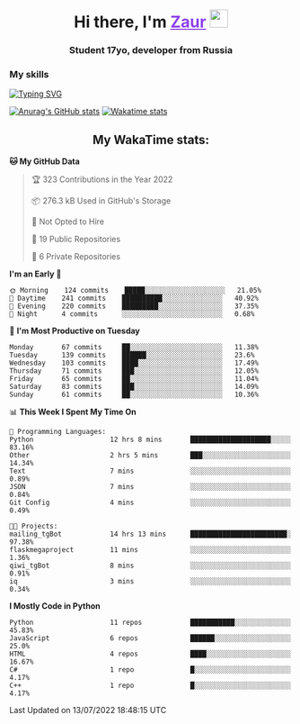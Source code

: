 <h1 align="center">
    Hi there, I'm 
    <a href="https://t.me/skyguy" target="_blank" style="color: #8C43EA">Zaur</a>
    <img src="https://github.com/blackcater/blackcater/raw/main/images/Hi.gif" height="32">
</h1>

<h3 align="center">
    Student 17yo, developer from Russia
</h3>  

### **My skills**
[![Typing SVG](https://readme-typing-svg.herokuapp.com?font=Oxanium&duration=3000&color=8C43EA&height=30&lines=Python:+FastAPI,+Flask;SQL:+PostgreSQL,+SQLite;Javascript:+React.js;HTML,+CSS+(SCSS))](https://git.io/typing-svg)

[![Anurag's GitHub stats](https://github-readme-stats.vercel.app/api?username=mrskyguy&hide_title=true&count_private=true&show_icons=true&title_color=8C43EA&icon_color=BE57EA&bg_color=30,191919,341b56&text_color=B1B1B1&border_radius=10&hide_border=true)](https://github.com/anuraghazra/github-readme-stats)
[![Wakatime stats](https://github-readme-stats.vercel.app/api/wakatime?username=skyguy&hide_title=true&show_icons=true&title_color=8C43EA&icon_color=BE57EA&bg_color=30,191919,341b56&text_color=B1B1B1&border_radius=10&hide_border=true)](https://github.com/anuraghazra/github-readme-stats)


<h2 align="center"> My WakaTime stats: </h2>

<!--START_SECTION:waka-->
**🐱 My GitHub Data** 

> 🏆 323 Contributions in the Year 2022
 > 
> 📦 276.3 kB Used in GitHub's Storage 
 > 
> 🚫 Not Opted to Hire
 > 
> 📜 19 Public Repositories 
 > 
> 🔑 6 Private Repositories  
 > 
**I'm an Early 🐤** 

```text
🌞 Morning    124 commits    █████░░░░░░░░░░░░░░░░░░░░   21.05% 
🌆 Daytime    241 commits    ██████████░░░░░░░░░░░░░░░   40.92% 
🌃 Evening    220 commits    █████████░░░░░░░░░░░░░░░░   37.35% 
🌙 Night      4 commits      ░░░░░░░░░░░░░░░░░░░░░░░░░   0.68%

```
📅 **I'm Most Productive on Tuesday** 

```text
Monday       67 commits     ██░░░░░░░░░░░░░░░░░░░░░░░   11.38% 
Tuesday      139 commits    ██████░░░░░░░░░░░░░░░░░░░   23.6% 
Wednesday    103 commits    ████░░░░░░░░░░░░░░░░░░░░░   17.49% 
Thursday     71 commits     ███░░░░░░░░░░░░░░░░░░░░░░   12.05% 
Friday       65 commits     ██░░░░░░░░░░░░░░░░░░░░░░░   11.04% 
Saturday     83 commits     ███░░░░░░░░░░░░░░░░░░░░░░   14.09% 
Sunday       61 commits     ██░░░░░░░░░░░░░░░░░░░░░░░   10.36%

```


📊 **This Week I Spent My Time On** 

```text
💬 Programming Languages: 
Python                   12 hrs 8 mins       ████████████████████░░░░░   83.16% 
Other                    2 hrs 5 mins        ███░░░░░░░░░░░░░░░░░░░░░░   14.34% 
Text                     7 mins              ░░░░░░░░░░░░░░░░░░░░░░░░░   0.89% 
JSON                     7 mins              ░░░░░░░░░░░░░░░░░░░░░░░░░   0.84% 
Git Config               4 mins              ░░░░░░░░░░░░░░░░░░░░░░░░░   0.49%

🐱‍💻 Projects: 
mailing_tgBot            14 hrs 13 mins      ████████████████████████░   97.38% 
flaskmegaproject         11 mins             ░░░░░░░░░░░░░░░░░░░░░░░░░   1.36% 
qiwi_tgBot               8 mins              ░░░░░░░░░░░░░░░░░░░░░░░░░   0.91% 
iq                       3 mins              ░░░░░░░░░░░░░░░░░░░░░░░░░   0.34%

```

**I Mostly Code in Python** 

```text
Python                   11 repos            ███████████░░░░░░░░░░░░░░   45.83% 
JavaScript               6 repos             ██████░░░░░░░░░░░░░░░░░░░   25.0% 
HTML                     4 repos             ████░░░░░░░░░░░░░░░░░░░░░   16.67% 
C#                       1 repo              █░░░░░░░░░░░░░░░░░░░░░░░░   4.17% 
C++                      1 repo              █░░░░░░░░░░░░░░░░░░░░░░░░   4.17%

```



 Last Updated on 13/07/2022 18:48:15 UTC
<!--END_SECTION:waka-->
